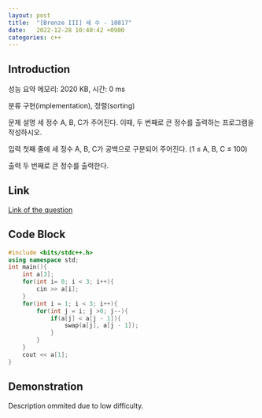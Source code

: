 ```yaml
---
layout: post
title:  "[Bronze III] 세 수 - 10817"
date:   2022-12-28 10:40:42 +0900
categories: c++
---
```


## Introduction

성능 요약
메모리: 2020 KB, 시간: 0 ms

분류
구현(implementation), 정렬(sorting)

문제 설명
세 정수 A, B, C가 주어진다. 이때, 두 번째로 큰 정수를 출력하는 프로그램을 작성하시오.

입력
첫째 줄에 세 정수 A, B, C가 공백으로 구분되어 주어진다. (1 ≤ A, B, C ≤ 100)

출력
두 번째로 큰 정수를 출력한다.

## Link

[Link of the question](https://www.acmicpc.net/problem/10817)

## Code Block

```c++
#include <bits/stdc++.h>
using namespace std;
int main(){
    int a[3];
    for(int i= 0; i < 3; i++){
        cin >> a[i];
    }
    for(int i = 1; i < 3; i++){
        for(int j = i; j >0; j--){
            if(a[j] < a[j - 1]){
                swap(a[j], a[j - 1]);
            }
        }
    }
    cout << a[1];
}
```

## Demonstration

Description ommited due to low difficulty.
